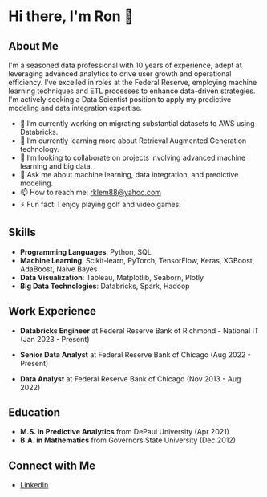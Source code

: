 # Hi there, I'm Ron 👋

## About Me

I'm a seasoned data professional with 10 years of experience, adept at leveraging advanced analytics to drive user growth and operational efficiency. I've excelled in roles at the Federal Reserve, employing machine learning techniques and ETL processes to enhance data-driven strategies. I'm actively seeking a Data Scientist position to apply my predictive modeling and data integration expertise.

- 🔭 I’m currently working on migrating substantial datasets to AWS using Databricks.
- 🌱 I’m currently learning more about Retrieval Augmented Generation technology.
- 👯 I’m looking to collaborate on projects involving advanced machine learning and big data.
- 💬 Ask me about machine learning, data integration, and predictive modeling.
- 📫 How to reach me: rklem88@yahoo.com
- ⚡ Fun fact: I enjoy playing golf and video games!

## Skills

- **Programming Languages**: Python, SQL
- **Machine Learning**: Scikit-learn, PyTorch, TensorFlow, Keras, XGBoost, AdaBoost, Naive Bayes
- **Data Visualization**: Tableau, Matplotlib, Seaborn, Plotly
- **Big Data Technologies**: Databricks, Spark, Hadoop

## Work Experience

- **Databricks Engineer** at Federal Reserve Bank of Richmond - National IT (Jan 2023 - Present)

- **Senior Data Analyst** at Federal Reserve Bank of Chicago (Aug 2022 - Present)
  
- **Data Analyst** at Federal Reserve Bank of Chicago (Nov 2013 - Aug 2022)
  

## Education

- **M.S. in Predictive Analytics** from DePaul University (Apr 2021)
- **B.A. in Mathematics** from Governors State University (Dec 2012)

## Connect with Me

- [LinkedIn](https://www.linkedin.com/in/ronald-klem-a45a8059/)
